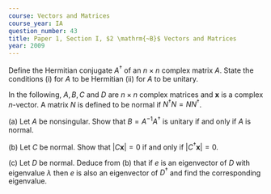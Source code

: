 ```yaml
---
course: Vectors and Matrices
course_year: IA
question_number: 43
title: Paper 1, Section I, $2 \mathrm{~B}$ Vectors and Matrices
year: 2009
---
```




Define the Hermitian conjugate $A^{\dagger}$ of an $n \times n$ complex matrix $A$. State the conditions (i) for $A$ to be Hermitian (ii) for $A$ to be unitary.

In the following, $A, B, C$ and $D$ are $n \times n$ complex matrices and $\mathbf{x}$ is a complex $n$-vector. A matrix $N$ is defined to be normal if $N^{\dagger} N=N N^{\dagger}$.

(a) Let $A$ be nonsingular. Show that $B=A^{-1} A^{\dagger}$ is unitary if and only if $A$ is normal.

(b) Let $C$ be normal. Show that $|C \mathbf{x}|=0$ if and only if $\left|C^{\dagger} \mathbf{x}\right|=0$.

(c) Let $D$ be normal. Deduce from (b) that if $e$ is an eigenvector of $D$ with eigenvalue $\lambda$ then $e$ is also an eigenvector of $D^{\dagger}$ and find the corresponding eigenvalue.